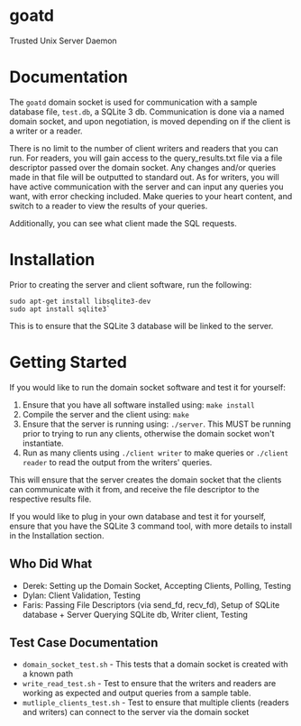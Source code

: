 # goatd
Trusted Unix Server Daemon

# Documentation
The `goatd` domain socket is used for communication with a sample database file, `test.db`, a SQLite 3 db. Communication is done via a named domain socket, and upon negotiation, is moved depending on if the client is a writer or a reader. 

There is no limit to the number of client writers and readers that you can run. For readers, you will gain access to the query_results.txt file via a file descriptor passed over the domain socket. Any changes and/or queries made in that file will be outputted to standard out. As for writers, you will have active communication with the server and can input any queries you want, with error checking included. Make queries to your heart content, and switch to a reader to view the results of your queries. 

Additionally, you can see what client made the SQL requests. 

# Installation
Prior to creating the server and client software, run the following:
```
sudo apt-get install libsqlite3-dev
sudo apt install sqlite3` 
```
This is to ensure that the SQLite 3 database will be linked to the server. 

# Getting Started
If you would like to run the domain socket software and test it for yourself:
1. Ensure that you have all software installed using: `make install` 
2. Compile the server and the client using: `make` 
3. Ensure that the server is running using: `./server`. This MUST be running prior to trying to run any clients, otherwise the domain socket won't instantiate. 
4. Run as many clients using `./client writer` to make queries or `./client reader` to read the output from the writers' queries. 

This will ensure that the server creates the domain socket that the clients can communicate with it from, and receive the file descriptor to the respective results file.

If you would like to plug in your own database and test it for yourself, ensure that you have the SQLite 3 command tool, with more details to install in the Installation section. 






## Who Did What
- Derek: Setting up the Domain Socket, Accepting Clients, Polling, Testing
- Dylan: Client Validation, Testing
- Faris: Passing File Descriptors (via send_fd, recv_fd), Setup of SQLite database + Server Querying SQLite db, Writer client, Testing


## Test Case Documentation
- `domain_socket_test.sh` - This tests that a domain socket is created with a known path
- `write_read_test.sh` - Test to ensure that the writers and readers are working as expected and output queries from a sample table. 
- `mutliple_clients_test.sh` - Test to ensure that multiple clients (readers and writers) can connect to the server via the domain socket